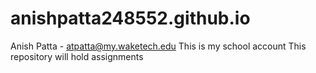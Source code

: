# anishpatta248552.github.io
Anish Patta - atpatta@my.waketech.edu
This is my school account
This repository will hold assignments